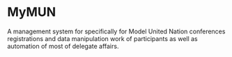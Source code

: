 # MyMUN
A management system for specifically for Model United Nation conferences registrations and data manipulation work of participants as well as automation of most of delegate affairs.
